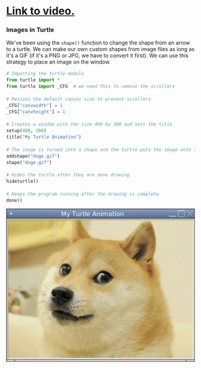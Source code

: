# [Link to video.](https://www.youtube.com/watch?v=jKXbGTXF60E&list=PLVD25niNi0BlCbAA1gYbX7IjwpfIQU5Eh&index=7)

### Images in Turtle

We've been using the `shape()` function to change the shape from an arrow to a turtle. We can make our own custom shapes from image files as long as it's a GIF (if it's a PNG or JPG, we have to convert it first). We can use this strategy to place an image on the window. 

```python
# Importing the turtle module
from turtle import *
from turtle import _CFG  # we need this to remove the scrollers

# Resizes the default canvas size to prevent scrollers
_CFG["canvwidth"] = 1 
_CFG["canvheight"] = 1

# Creates a window with the size 400 by 300 and sets the title
setup(400, 300)
title("My Turtle Animation")

# The image is turned into a shape and the turtle puts the image onto the window
addshape("doge.gif")
shape("doge.gif")

# Hides the turtle after they are done drawing
hideturtle()

# Keeps the program running after the drawing is complete
done()
```

![](../Images/Turtle_Image.png)
